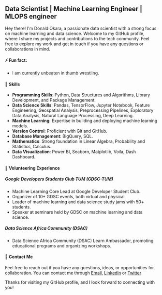 ## Data Scientist | Machine Learning Engineer | MLOPS engineer

Hey there! I'm Donald Okara, a passionate data scientist with a strong focus on machine learning and data science. Welcome to my GitHub profile, where I share my projects and contributions to the tech community. Feel free to explore my work and get in touch if you have any questions or collaborations in mind.

#### ⚡ Fun fact:
- I am currently unbeaten in thumb wrestling.

#### 🚀 Skills

- **Programming Skills**: Python, Data Structures and Algorithms, Library Development, and Package Management.
- **Data Science Skills**: Pandas, TensorFlow, Jupyter Notebook, Feature Engineering, Geospatial Analysis, Preprocessing Pipelines, Exploratory Data Analysis, Natural Language Processing, Deep Learning.
- **Machine Learning**: Expertise in building and deploying machine learning models.
- **Version Control**: Proficient with Git and GitHub.
- **Database Management**: BigQuery, SQL.
- **Mathematics**: Strong foundation in Linear Algebra, Probability and Statistics, Calculus.
- **Data Visualization**: Power BI, Seaborn, Matplotlib, Voila, Dash Dashboard.

#### 🌟 Volunteering Experience

##### Google Developers Students Club TUM (GDSC-TUM)
- Machine Learning Core Lead at Google Developer Student Club.
- Organizer of 10+ GDSC events, both virtual and physical.
- Leader of machine learning and data science study jams with 50+ students.
- Speaker at seminars held by GDSC on machine learning and data science.

##### Data Science Africa Community (DSAC)
- Data Science Africa Community (DSAC) Learn Ambassador, promoting educational programs and organizing workshops.



#### 📩 Contact Me

Feel free to reach out if you have any questions, ideas, or opportunities for collaboration. You can contact me through [Email](isoedonald@gmail.com), [LinkedIn](https://www.linkedin.com/in/donald-isoe-a21310255/) or [Twitter](https://twitter.com/don_okara)


Thanks for visiting my GitHub profile, and I look forward to connecting with you!


<!--
**donald-okara/donald-okara** is a ✨ _special_ ✨ repository because its `README.md` (this file) appears on your GitHub profile.

Here are some ideas to get you started:

- 🔭 I’m currently working on ...
- 🌱 I’m currently learning ...
- 👯 I’m looking to collaborate on ...
- 🤔 I’m looking for help with ...
- 💬 Ask me about ...
- 📫 How to reach me: ...
- 😄 Pronouns: ...
- ⚡ Fun fact: ...
-->
